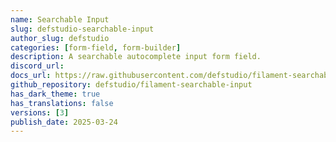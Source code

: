 ```yaml
---
name: Searchable Input
slug: defstudio-searchable-input
author_slug: defstudio
categories: [form-field, form-builder]
description: A searchable autocomplete input form field.
discord_url:
docs_url: https://raw.githubusercontent.com/defstudio/filament-searchable-input/refs/heads/main/FILAMENT_README.md
github_repository: defstudio/filament-searchable-input
has_dark_theme: true
has_translations: false
versions: [3]
publish_date: 2025-03-24
---
```

